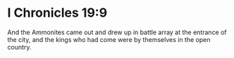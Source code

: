 # I Chronicles 19:9

And the Ammonites came out and drew up in battle array at the entrance of the city, and the kings who had come were by themselves in the open country.
